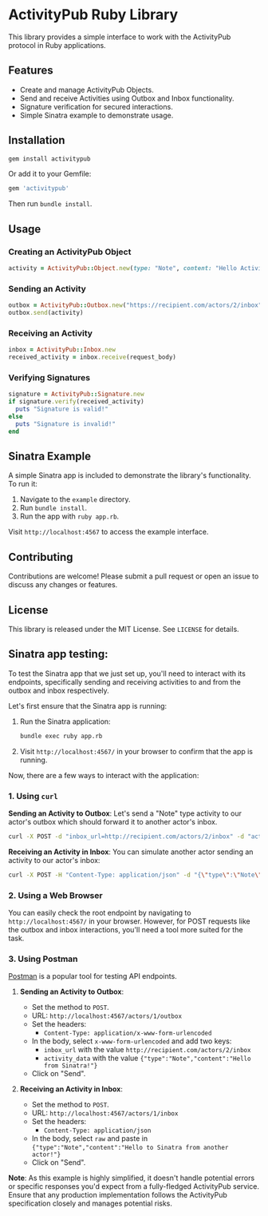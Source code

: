 # ActivityPub Ruby Library

This library provides a simple interface to work with the ActivityPub protocol in Ruby applications.

## Features
- Create and manage ActivityPub Objects.
- Send and receive Activities using Outbox and Inbox functionality.
- Signature verification for secured interactions.
- Simple Sinatra example to demonstrate usage.

## Installation

```bash
gem install activitypub
```

Or add it to your Gemfile:

```ruby
gem 'activitypub'
```

Then run `bundle install`.

## Usage

### Creating an ActivityPub Object

```ruby
activity = ActivityPub::Object.new(type: "Note", content: "Hello ActivityPub!")
```

### Sending an Activity

```ruby
outbox = ActivityPub::Outbox.new("https://recipient.com/actors/2/inbox")
outbox.send(activity)
```

### Receiving an Activity

```ruby
inbox = ActivityPub::Inbox.new
received_activity = inbox.receive(request_body)
```

### Verifying Signatures

```ruby
signature = ActivityPub::Signature.new
if signature.verify(received_activity)
  puts "Signature is valid!"
else
  puts "Signature is invalid!"
end
```

## Sinatra Example

A simple Sinatra app is included to demonstrate the library's functionality. To run it:

1. Navigate to the `example` directory.
2. Run `bundle install`.
3. Run the app with `ruby app.rb`.

Visit `http://localhost:4567` to access the example interface.

## Contributing

Contributions are welcome! Please submit a pull request or open an issue to discuss any changes or features.

## License

This library is released under the MIT License. See `LICENSE` for details.

## Sinatra app testing:

To test the Sinatra app that we just set up, you'll need to interact with its endpoints, specifically sending and receiving activities to and from the outbox and inbox respectively.

Let's first ensure that the Sinatra app is running:

1. Run the Sinatra application:
   ```bash
   bundle exec ruby app.rb
   ```

2. Visit `http://localhost:4567/` in your browser to confirm that the app is running.

Now, there are a few ways to interact with the application:

### 1. Using `curl`

**Sending an Activity to Outbox**:
Let's send a "Note" type activity to our actor's outbox which should forward it to another actor's inbox.

```bash
curl -X POST -d "inbox_url=http://recipient.com/actors/2/inbox" -d "activity_data={\"type\":\"Note\",\"content\":\"Hello from Sinatra!\"}" http://localhost:4567/actors/1/outbox
```

**Receiving an Activity in Inbox**:
You can simulate another actor sending an activity to our actor's inbox:

```bash
curl -X POST -H "Content-Type: application/json" -d "{\"type\":\"Note\",\"content\":\"Hello to Sinatra from another actor!\"}" http://localhost:4567/actors/1/inbox
```

### 2. Using a Web Browser

You can easily check the root endpoint by navigating to `http://localhost:4567/` in your browser. However, for POST requests like the outbox and inbox interactions, you'll need a tool more suited for the task.

### 3. Using Postman

[Postman](https://www.postman.com/) is a popular tool for testing API endpoints.

1. **Sending an Activity to Outbox**:
   - Set the method to `POST`.
   - URL: `http://localhost:4567/actors/1/outbox`
   - Set the headers:
     - `Content-Type: application/x-www-form-urlencoded`
   - In the body, select `x-www-form-urlencoded` and add two keys:
     - `inbox_url` with the value `http://recipient.com/actors/2/inbox`
     - `activity_data` with the value `{"type":"Note","content":"Hello from Sinatra!"}`
   - Click on "Send".

2. **Receiving an Activity in Inbox**:
   - Set the method to `POST`.
   - URL: `http://localhost:4567/actors/1/inbox`
   - Set the headers:
     - `Content-Type: application/json`
   - In the body, select `raw` and paste in `{"type":"Note","content":"Hello to Sinatra from another actor!"}`
   - Click on "Send".

**Note**: As this example is highly simplified, it doesn't handle potential errors or specific responses you'd expect from a fully-fledged ActivityPub service. Ensure that any production implementation follows the ActivityPub specification closely and manages potential risks.